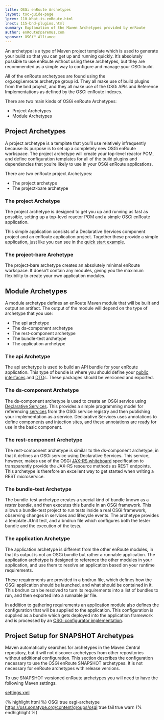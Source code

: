 ```yaml
---
title: OSGi enRoute Archetypes 
layout: toc-guide-page
lprev: 110-What-is-enRoute.html 
lnext: 115-bnd-plugins.html
summary: Explanation of the Maven Archetypes provided by enRoute
author: enRoute@paremus.com
sponsor: OSGi™ Alliance  
---
```



An archetype is a type of Maven project template which is used to generate your build so that you can get up and running quickly. It’s absolutely possible to use enRoute without using these archetypes, but they are recommended as a simple way to configure and manage your OSGi build.

All of the enRoute archetypes are found using the org.osgi.enroute.archetype group id. They all make use of build plugins from the bnd project, and they all make use of the OSGi APIs and Reference Implementations as defined by the OSGi enRoute indexes.

There are two main kinds of OSGi enRoute Archetypes:

* Project Archetypes
* Module Archetypes

## Project Archetypes

A project archetype is a template that you’ll use relatively infrequently because its purpose is to set up a completely new OSGi enRoute workspace. The project archetype will create your top-level reactor POM, and define configuration templates for all of the build plugins and dependencies that you’re likely to use in your OSGi enRoute applications.

There are two enRoute project Archetypes:

* The project archetype
* The project-bare archetype

### The project Archetype

The project archetype is designed to get you up and running as fast as possible, setting up a top-level reactor POM and a simple OSGi enRoute application.

This simple application consists of a Declarative Services component project and an enRoute application project. Together these provide a simple application, just like you can see in the [quick start example](../Examples/).

### The project-bare Archetype
The project-bare archetype creates an absolutely minimal enRoute workspace. It doesn’t contain any modules, giving you the maximum flexibility to create your own application modules.

## Module Archetypes

A module archetype defines an enRoute Maven module that will be built and output an artifact. The output of the module will depend on the type of archetype that you use:

* The api archetype
* The ds-component archetype
* The rest-component archetype
* The bundle-test archetype
* The application archetype

### The api Archetype

The api archetype is used to build an API bundle for your enRoute application. This type of bundle is where you should define your [public interfaces](../FAQ/450-Designing-APIs.html) and [DTO](../FAQ/420--dtos.html)s. These packages should be versioned and exported.


### The ds-component Archetype 

The ds-component archetype is used to create an OSGi service using [Declarative Services](../FAQ/300-declarative-services.html). This provides a simple programming model for referencing [services](../FAQ/400-patterns.html#services) from the OSGi service registry and then publishing your implementation as a service. Declarative Services uses annotations to define components and injection sites, and these annotations are ready for use in the basic component.

### The rest-component Archetype

The rest-component archetype is similar to the ds-component  archetype, in that it defines an OSGi service using Declarative Services. This service, however, makes use of the OSGi [JAX-RS whiteboard](../FAQ/400-patterns.html#whiteboard-pattern) specification to transparently provide the JAX-RS resource methods as REST endpoints. This archetype is therefore an excellent way to get started when writing a REST microservice. 
                                                  
### The bundle-test Archetype 

The bundle-test archetype creates a special kind of bundle known as a *tester bundle*, and then executes this bundle in an OSGi framework. This allows a bundle-test project to run tests inside a real OSGi framework, observing changes in services and lifecycle events. The archetype provides a template JUnit test, and a bndrun file which configures both the tester bundle and the execution of the tests.

### The application Archetype

The application archetype is different from the other enRoute modules, in that its output is not an OSGi bundle but rather a runnable application. The application archetype is designed to reference the other modules in your application, and use them to resolve an application based on your runtime requirements.

These requirements are provided in a bndrun file, which defines how the OSGi application should be launched, and what should be contained in it. This bndrun can be resolved to turn its requirements into a list of bundles to run, and then exported into a runnable jar file.

In addition to gathering requirements an application module also defines the configuration that will be supplied to the application. This configuration is supplied as a bundle which gets deployed into the application framework and is processed by an [OSGi configurator implementation](https://osgi.org/specification/osgi.cmpn/7.0.0/util.converter.html).

## Project Setup for SNAPSHOT Archetypes

<div class="alert alert-warning">
  Maven automatically searches for archetypes in the Maven Central repository, but it will not discover archetypes from other repositories without additional configuration. This section describes the configuration necessary to use the OSGi enRoute SNAPSHOT archetypes. It is not necessary for enRoute archetypes with release versions.
</div>

To use SNAPSHOT versioned enRoute archetypes you will need to have the following Maven settings.

<p>
  <a class="btn btn-primary" data-toggle="collapse" href="#collapseExample" aria-expanded="false" aria-controls="collapseExample">
    settings.xml 
  </a>
</p>
<div class="collapse" id="collapseExample">
  <div class="card card-block">

{% highlight html %}
    <settings>
      <profiles>
        <profile>
          <id>OSGi</id>
          <activation>
            <activeByDefault>true</activeByDefault>
          </activation>
          <repositories>
            <repository>
              <id>osgi-archetype</id>
              <url>https://oss.sonatype.org/content/groups/osgi</url>
              <releases>
                <enabled>true</enabled>
                <checksumPolicy>fail</checksumPolicy>
              </releases>
              <snapshots>
                <enabled>true</enabled>
                <checksumPolicy>warn</checksumPolicy>
              </snapshots>
            </repository>
          </repositories>
        </profile>
      </profiles>
    </settings>
{% endhighlight %}

  </div>
</div>
